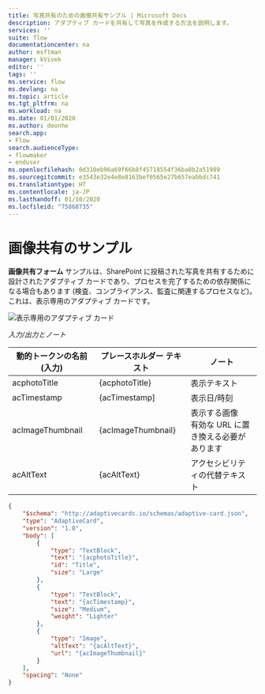 ```yaml
---
title: 写真共有のための画像共有サンプル | Microsoft Docs
description: アダプティブ カードを共有して写真を作成する方法を説明します。
services: ''
suite: flow
documentationcenter: na
author: msftman
manager: kVivek
editor: ''
tags: ''
ms.service: flow
ms.devlang: na
ms.topic: article
ms.tgt_pltfrm: na
ms.workload: na
ms.date: 01/01/2020
ms.author: deonhe
search.app:
- Flow
search.audienceType:
- flowmaker
- enduser
ms.openlocfilehash: 0d310eb96a69f66b8f45718554f36ba8b2a51989
ms.sourcegitcommit: e3543e32e4e8e8163bef0565e27b657eabbdc741
ms.translationtype: HT
ms.contentlocale: ja-JP
ms.lasthandoff: 01/10/2020
ms.locfileid: "75868735"
---
```

# <a name="image-share-sample"></a>画像共有のサンプル 

**画像共有フォーム** サンプルは、SharePoint に投稿された写真を共有するために設計されたアダプティブ カードであり、プロセスを完了するための依存関係になる場合もあります (検査、コンプライアンス、監査に関連するプロセスなど)。 これは、表示専用のアダプティブ カードです。

![表示専用のアダプティブ カード](media/adaptive-cards/image-share.png)

*入力/出力とノート*

| 動的トークンの名前 (入力) | プレースホルダー テキスト   | ノート                                              |
|-----------------------------|--------------------|-----------------------------------------------------|
| acphotoTitle                | {acphotoTitle}     | 表示テキスト                                        |
| acTimestamp                 | {acTimestamp]      | 表示日/時刻                                   |
| acImageThumbnail            | {acImageThumbnail} | 表示する画像 <br>有効な URL に置き換える必要があります|
| acAltText                   | {acAltText}        | アクセシビリティの代替テキスト                      |

``` json
{
    "$schema": "http://adaptivecards.io/schemas/adaptive-card.json",
    "type": "AdaptiveCard",
    "version": "1.0",
    "body": [
        {
            "type": "TextBlock",
            "text": "{acphotoTitle}",
            "id": "Title",
            "size": "Large"
        },
        {
            "type": "TextBlock",
            "text": "{acTimestamp}",
            "size": "Medium",
            "weight": "Lighter"
        },
        {
            "type": "Image",
            "altText": "{acAltText}",
            "url": "{acImageThumbnail}"
        }
    ],
    "spacing": "None"
}
```


